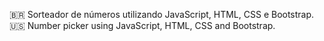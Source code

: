 🇧🇷 Sorteador de números utilizando JavaScript, HTML, CSS e Bootstrap.
🇺🇸 Number picker using JavaScript, HTML, CSS and Bootstrap.
